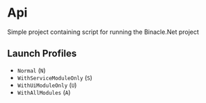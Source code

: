 # Api

Simple project containing script for running the Binacle.Net project

## Launch Profiles
- `Normal` (`N`)
- `WithServiceModuleOnly` (`S`)
- `WithUiModuleOnly` (`U`)
- `WithAllModules` (`A`)
